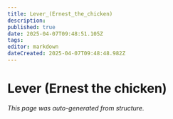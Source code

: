 ```yaml
---
title: Lever_(Ernest_the_chicken)
description: 
published: true
date: 2025-04-07T09:48:51.105Z
tags: 
editor: markdown
dateCreated: 2025-04-07T09:48:48.982Z
---
```


# Lever (Ernest the chicken)

*This page was auto-generated from structure.*